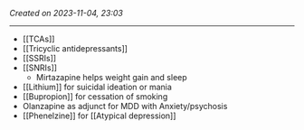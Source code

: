 *Created on 2023-11-04, 23:03* 

---
- [[TCAs]] 
- [[Tricyclic antidepressants]] 
- [[SSRIs]]
- [[SNRIs]]
	- Mirtazapine helps weight gain and sleep
- [[Lithium]] for suicidal ideation or mania
- [[Bupropion]] for  cessation of smoking
- Olanzapine as adjunct for MDD with Anxiety/psychosis 
- [[Phenelzine]] for [[Atypical depression]] 